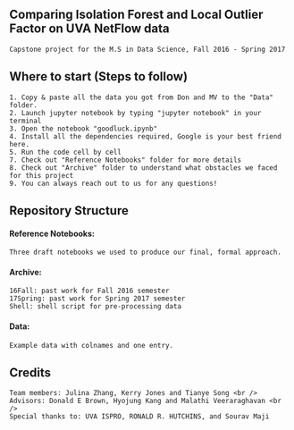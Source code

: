 ## Comparing Isolation Forest and Local Outlier Factor on UVA NetFlow data
	Capstone project for the M.S in Data Science, Fall 2016 - Spring 2017
	
## Where to start (Steps to follow)
	1. Copy & paste all the data you got from Don and MV to the "Data" folder. 
	2. Launch jupyter notebook by typing "jupyter notebook" in your terminal
	3. Open the notebook "goodluck.ipynb"
	4. Install all the dependencies required, Google is your best friend here.
	5. Run the code cell by cell
	7. Check out "Reference Notebooks" folder for more details
	8. Check out "Archive" folder to understand what obstacles we faced for this project
	9. You can always reach out to us for any questions! 
	
## Repository Structure

#### Reference Notebooks: 
	Three draft notebooks we used to produce our final, formal approach.
	
#### Archive: 
	16Fall: past work for Fall 2016 semester
	17Spring: past work for Spring 2017 semester
	Shell: shell script for pre-processing data
	
#### Data:
	Example data with colnames and one entry.

## Credits
	Team members: Julina Zhang, Kerry Jones and Tianye Song <br />
	Advisors: Donald E Brown, Hyojung Kang and Malathi Veeraraghavan <br />
	Special thanks to: UVA ISPRO, RONALD R. HUTCHINS, and Sourav Maji
